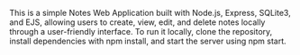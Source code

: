 This is a simple Notes Web Application built with Node.js, Express, SQLite3, and EJS, allowing users to create, view, edit, and delete notes locally through a user-friendly interface. To run it locally, clone the repository, install dependencies with npm install, and start the server using npm start.
